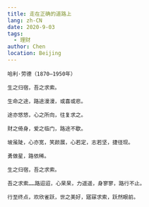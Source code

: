 ```yaml
---
title: 走在正确的道路上
lang: zh-CN
date: 2020-9-03
tags:
  - 理财
author: Chen
location: Beijing
---
```


`哈利·劳德（1870—1950年）`

`生之归宿，吾之求索。`

`生命之途，路途漫漫，或喜或悲。`

`途亦悠悠，心之所向，往复求之。`

`财之倚身，爱之临门，路途不歇。`

`坡虽陡，心亦宽，笑颜展，心若定，志若坚，捷径现。`

`勇做星，路依稀。`

`生之归宿，吾之求索。`

`吾之求索……路迢迢，心杲杲，力遥遥，身寥寥，路行不止。`

`行至终点，欢欣雀跃，世之美好，寤寐求索，跃然眼前。`